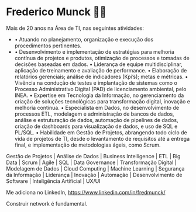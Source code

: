 <!-- ### Hi there 👋 -->

# Frederico Munck 🧑‍💻

Mais de 20 anos na Área de TI, nas seguintes atividades:

- • Atuando no planejamento, organização e execução dos procedimentos pertinentes.
- • Desenvolvimento e implementação de estratégias para melhoria contínua de projetos e produtos, otimização de processos e tomadas de decisões baseadas em dados.
• Liderança de equipe multidisciplinar, aplicação de treinamento e avaliação de performance.
• Elaboração de relatórios gerenciais; análise de indicadores (Kpi’s); metas e métricas.
• Vivência na condução de testes e implantação de sistemas como o Processo Administrativo Digital (PAD) de licenciamento ambiental, pelo INEA.
• Expertise em Tecnologia da Informação, no gerenciamento da criação de soluções tecnológicas para transformação digital, inovação e melhoria contínua.
• Especialista em Dados, no desenvolvimento de processos ETL, modelagem e administração de bancos de dados, análise e estruturação de dados, automação de pipelines de dados, criação de dashboards para visualização de dados, e uso de SQL e PL/SQL.
• Habilidade em Gestão de Projetos, abrangendo todo ciclo de vida de projetos de TI, desde o levantamento de requisitos até a entrega final, e implementação de metodologias ágeis, como Scrum.

Gestão de Projetos | Análise de Dados | Business Intelligence | ETL | Big Data | Scrum | Agile | SQL | Data Governance | Transformação Digital | Modelagem de Dados | Cloud Computing | Machine Learning | Segurança da Informação | Liderança | Inovação | Automação | Desenvolvimento de Software | Inteligência Artificial | UX/UI

Me adiciona no LinkedIn, https://www.linkedin.com/in/fredmunck/

Construir network é fundamental.


<!--
**fredmunck/fredmunck** is a ✨ _special_ ✨ repository because its `README.md` (this file) appears on your GitHub profile.

Here are some ideas to get you started:

- 🔭 I’m currently working on ...
- 🌱 I’m currently learning ...
- 👯 I’m looking to collaborate on ...
- 🤔 I’m looking for help with ...
- 💬 Ask me about ...
- 📫 How to reach me: ...
- 😄 Pronouns: ...
- ⚡ Fun fact: ...
-->
